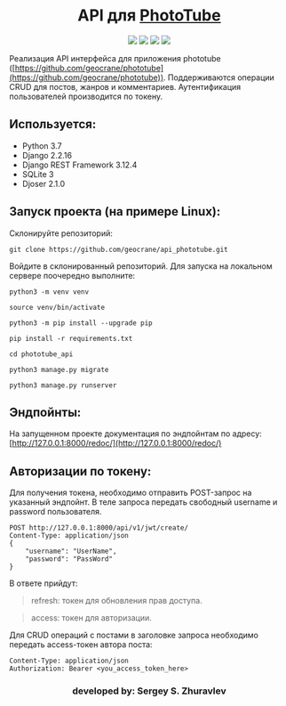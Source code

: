 <h1 align="center">API для <a  href="https://github.com/geocrane/phototube">PhotoTube</a></h1>

<p align="center"><img src="https://img.shields.io/badge/made%20by-geocrane-green">
<img src=https://img.shields.io/badge/Python-%203.7-blue>
<img src=https://img.shields.io/badge/Django%20-%202.2.16-red>
<img src=https://img.shields.io/badge/DRF-%203.2.14-yellow>
</p>

Реализация API интерфейса для приложения phototube ([https://github.com/geocrane/phototube](https://github.com/geocrane/phototube)).
Поддерживаются операции CRUD для постов, жанров и комментариев.
Аутентификация пользователей производится по токену.

## Используется:
- Python 3.7
- Django 2.2.16
- Django REST Framework 3.12.4
- SQLite 3
- Djoser 2.1.0


## Запуск проекта (на примере Linux):
Cклонируйте репозиторий:
```
git clone https://github.com/geocrane/api_phototube.git
```
Войдите в склонированный репозиторий.
Для запуска на локальном сервере поочередно выполните:
```
python3 -m venv venv
```
```
source venv/bin/activate
```
```
python3 -m pip install --upgrade pip
```
```
pip install -r requirements.txt
```
```
cd phototube_api
```
```
python3 manage.py migrate
```
```
python3 manage.py runserver
```

## Эндпойнты:
На запущенном проекте документация по эндпойнтам по адресу:
[http://127.0.0.1:8000/redoc/](http://127.0.0.1:8000/redoc/)


## Авторизации по токену:

Для получения токена, необходимо отправить POST-запрос на указанный эндпойнт.
В теле запроса передать свободный username и password пользователя.
```
POST http://127.0.0.1:8000/api/v1/jwt/create/
Content-Type: application/json
{
    "username": "UserName",
    "password": "PassWord"
}
```

В ответе прийдут:
> refresh: токен для обновления прав доступа.

> access: токен для авторизации.


Для CRUD операций с постами в заголовке запроса необходимо передать access-токен автора поста:
```
Content-Type: application/json
Authorization: Bearer <you_access_token_here>
```

<h3 align="center">developed by: Sergey S. Zhuravlev</h5>